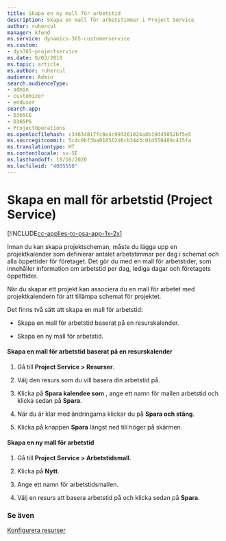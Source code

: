 ```yaml
---
title: Skapa en ny mall för arbetstid
description: Skapa en mall för arbetstimmar i Project Service
author: ruhercul
manager: kfend
ms.service: dynamics-365-customerservice
ms.custom:
- dyn365-projectservice
ms.date: 8/03/2018
ms.topic: article
ms.author: ruhercul
audience: Admin
search.audienceType:
- admin
- customizer
- enduser
search.app:
- D365CE
- D365PS
- ProjectOperations
ms.openlocfilehash: c34634817fc8e4c993261024a8b19d45052bf5e5
ms.sourcegitcommit: 5c4c9bf3ba018562d6cb3443c01d550489c415fa
ms.translationtype: HT
ms.contentlocale: sv-SE
ms.lasthandoff: 10/16/2020
ms.locfileid: "4085550"
---
```

# <a name="create-a-work-hours-template-project-service"></a>Skapa en mall för arbetstid (Project Service)

[!INCLUDE[cc-applies-to-psa-app-1x-2x](../includes/cc-applies-to-psa-app-1x-2x.md)]

Innan du kan skapa projektscheman, måste du lägga upp en projektkalender som definierar antalet arbetstimmar per dag i schemat och alla öppettider för företaget. Det gör du med en mall för arbetstider, som innehåller information om arbetstid per dag, lediga dagar och företagets öppettider.  
  
 När du skapar ett projekt kan associera du en mall för arbetet med projektkalendern för att tillämpa schemat för projektet.  
  
 Det finns två sätt att skapa en mall för arbetstid:  
  
-   Skapa en mall för arbetstid baserat på en resurskalender.  
  
-   Skapa en ny mall för arbetstid.  
  
#### <a name="to-create-a-work-hours-template-based-on-a-resources-calendar"></a>Skapa en mall för arbetstid baserat på en resurskalender  
  
1.  Gå till **Project Service > Resurser**.  
  
2.  Välj den resurs som du vill basera din arbetstid på.  
  
3.  Klicka på **Spara kalendee som** , ange ett namn för mallen arbetstid och klicka sedan på **Spara**.  
  
4.  När du är klar med ändringarna klickar du på **Spara och stäng**.  
  
5.  Klicka på knappen **Spara** längst ned till höger på skärmen.  
  
#### <a name="to-create-a-new-work-hours-template"></a>Skapa en ny mall för arbetstid  
  
1.  Gå till **Project Service > Arbetstidsmall**.  
  
2.  Klicka på **Nytt**.  
  
3.  Ange ett namn för arbetstidsmallen.  
  
4.  Välj en resurs att basera arbetstid på och klicka sedan på **Spara**.  
  
### <a name="see-also"></a>Se även  
 [Konfigurera resurser](../psa/set-up-resources.md)
